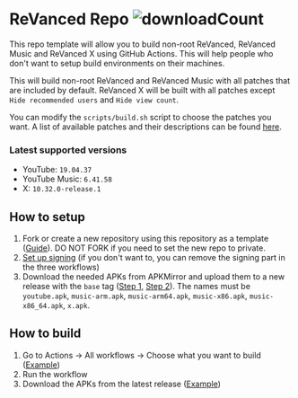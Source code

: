 # ReVanced Repo ![downloadCount](https://img.shields.io/github/downloads/LeddaZ/revanced-repo/total?color=blue&label=Downloads)
This repo template will allow you to build non-root ReVanced, ReVanced Music and ReVanced X using GitHub Actions. This will help people who don't want to setup build environments on their machines.

This will build non-root ReVanced and ReVanced Music with all patches that are included by default. ReVanced X will be built with all patches except `Hide recommended users` and `Hide view count`.

You can modify the `scripts/build.sh` script to choose the patches you want. A list of available patches and their descriptions can be found [here](https://revanced.app/patches).

### Latest supported versions
- YouTube: `19.04.37`
- YouTube Music: `6.41.58`
- X: `10.32.0-release.1`

## How to setup
1. Fork or create a new repository using this repository as a template ([Guide](https://docs.github.com/en/repositories/creating-and-managing-repositories/creating-a-repository-from-a-template)). DO NOT FORK if you need to set the new repo to private.
2. [Set up signing](signing.md) (if you don't want to, you can remove the signing part in the three workflows)
3. Download the needed APKs from APKMirror and upload them to a new release with the `base` tag ([Step 1](images/release_1.png), [Step 2](images/release_2.png)). The names must be `youtube.apk`, `music-arm.apk`, `music-arm64.apk`, `music-x86.apk`, `music-x86_64.apk`, `x.apk`.

## How to build
1. Go to Actions -> All workflows -> Choose what you want to build ([Example](images/workflow_run.png))
2. Run the workflow
3. Download the APKs from the latest release ([Example](images/build_release.png))
